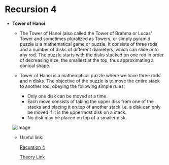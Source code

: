 # Recursion 4
- **Tower of Hanoi**
    - The Tower of Hanoi (also called the Tower of Brahma or Lucas' Tower and sometimes pluralized as Towers, or simply pyramid puzzle is a mathematical game or puzzle. It consists of three rods and a number of disks of different diameters, which can slide onto any rod. The puzzle starts with the disks stacked on one rod in order of decreasing size, the smallest at the top, thus approximating a conical shape.
    - Tower of Hanoi is a mathematical puzzle where we have three rods and n disks. The objective of the puzzle is to move the entire stack to another rod, obeying the following simple rules: 

        -  Only one disk can be moved at a time.
        -  Each move consists of taking the upper disk from one of the stacks and placing it on top of another stack i.e. a disk can only be moved if it is the uppermost disk on a stack.
        -  No disk may be placed on top of a smaller disk.
   
   ![image](https://user-images.githubusercontent.com/85121887/128379022-b2ac37ad-11aa-4cbe-af0f-8fd82fd4448f.png)
   
   -  Useful link: 
     
        [Recursion 4](https://www.youtube.com/watch?v=t0l0_4GOiYc)
                   
        [Theory Link](https://en.wikipedia.org/wiki/Tower_of_Hanoi)                
